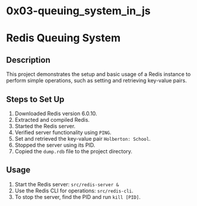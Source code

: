 # 0x03-queuing_system_in_js


# Redis Queuing System

## Description
This project demonstrates the setup and basic usage of a Redis instance to perform simple operations, such as setting and retrieving key-value pairs.

## Steps to Set Up
1. Downloaded Redis version 6.0.10.
2. Extracted and compiled Redis.
3. Started the Redis server.
4. Verified server functionality using `PING`.
5. Set and retrieved the key-value pair `Holberton: School`.
6. Stopped the server using its PID.
7. Copied the `dump.rdb` file to the project directory.

## Usage
1. Start the Redis server: `src/redis-server &`
2. Use the Redis CLI for operations: `src/redis-cli`.
3. To stop the server, find the PID and run `kill [PID]`.
